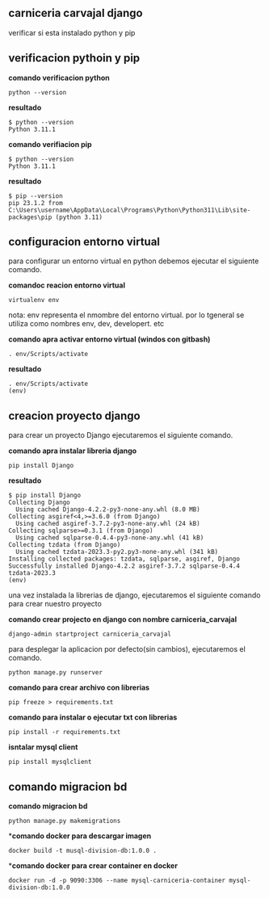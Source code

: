## carniceria carvajal django

verificar si esta instalado python y pip

## verificacion pythoin y pip

**comando verificacion python**
```shell
python --version
```

**resultado**
```shell
$ python --version
Python 3.11.1
```

**comando verifiacion pip**
```shell
$ python --version
Python 3.11.1
```

**resultado**
```shell
$ pip --version
pip 23.1.2 from C:\Users\username\AppData\Local\Programs\Python\Python311\Lib\site-packages\pip (python 3.11)
```

## configuracion entorno virtual

para configurar un entorno virtual en python debemos ejecutar el siguiente comando.

**comandoc reacion entorno virtual**
```shell
virtualenv env
```

nota: env representa el nmombre del entorno virtual. por lo tgeneral se utiliza como nombres env, dev, developert. etc

**comando apra activar entorno virtual (windos con gitbash)**
```shell
. env/Scripts/activate
```

**resultado**
```shell
. env/Scripts/activate
(env)
```


## creacion proyecto django

para crear un proyecto Django ejecutaremos el siguiente comando.

**comando apra instalar libreria django**
```shell
pip install Django
```

**resultado**
```shell
$ pip install Django
Collecting Django
  Using cached Django-4.2.2-py3-none-any.whl (8.0 MB)
Collecting asgiref<4,>=3.6.0 (from Django)
  Using cached asgiref-3.7.2-py3-none-any.whl (24 kB)
Collecting sqlparse>=0.3.1 (from Django)
  Using cached sqlparse-0.4.4-py3-none-any.whl (41 kB)
Collecting tzdata (from Django)
  Using cached tzdata-2023.3-py2.py3-none-any.whl (341 kB)
Installing collected packages: tzdata, sqlparse, asgiref, Django
Successfully installed Django-4.2.2 asgiref-3.7.2 sqlparse-0.4.4 tzdata-2023.3
(env) 
```
una vez instalada la librerias de django, ejecutaremos el siguiente comando para crear nuestro proyecto

**comando crear projecto en django con nombre carniceria_carvajal**

```shell
django-admin startproject carniceria_carvajal
```

para desplegar la aplicacion por defecto(sin cambios), ejecutaremos el comando.

```shell
python manage.py runserver
```

**comando para crear archivo con librerias**
```shell
pip freeze > requirements.txt
```

**comando para instalar o ejecutar txt con librerias**
```shell
pip install -r requirements.txt
```

**isntalar mysql client**
```shell
pip install mysqlclient
```

## comando migracion bd

**comando migracion bd**
```shell
python manage.py makemigrations
```

***comando docker para descargar imagen**
```shell
docker build -t musql-division-db:1.0.0 .
```

***comando docker para crear container en docker**
```shell
docker run -d -p 9090:3306 --name mysql-carniceria-container mysql-division-db:1.0.0
```

